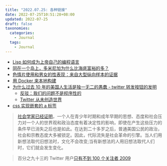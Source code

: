 ```yaml
---
title: "2022.07.25: 各种链接"
date: 2022-07-25T10:51:28+08:00
updated: 2022-07-25
draft: false
taxonomies:
  categories:
    - Journal
  tags:
    - Journal
---
```


- [Lisp 如何成为上帝自己的编程语言](https://twobithistory.org/2018/10/14/lisp.html)
- [同在一个岛上，多米尼加为什么比海底富裕的多？](https://www.thefitzwilliam.com/p/hispaniolas-great-divergence)
- [色情片使用和男女的性表现：来自大型纵向样本的证据](https://www.cambridge.org/core/journals/psychological-medicine/article/porn-use-and-mens-and-womens-sexual-performance-evidence-from-a-large-longitudinal-sample/665B68D9E195A19B5825F9411B059927)
- [用 Docker 来本地构建](https://matt-rickard.com/non-obvious-docker-uses/)
- [为什么过去 10 年的美国人生活是独一无二的愚蠢 - twitter 转发按钮的发明](https://www.theatlantic.com/magazine/archive/2022/05/social-media-democracy-trust-babel/629369/)
  - [反驳：我们的问题不是程序性的](https://www.city-journal.org/our-problems-arent-procedural)
  - [Twitter 从未创造世界](https://scholars-stage.org/the-world-that-twitter-never-made/)
- [css 实现嵌套的 a 标签](https://codepen.io/pwkip/pen/oGMZjb)

> [社会学家已经证明](https://journals.sagepub.com/doi/10.1177/2378023116669726)，一个人在青少年时期和成年早期的思想、态度和社会压力对一个人的世界观和政治态度有着决定性的影响，即使在产生这些压力的条件早已消失之后也是如此。在达到二十多岁之后，普通美国公民的政治，社会和宗教态度大多被锁定。因此，代际流失是社会革命的引擎。当人们用新想法取代旧想法时，文化不会改变;当有新想法的人用旧想法取代人们时，它们就会发生变化。

> 百分之九十三的 Twitter 用户[只有不到 100 个关注者 2009](https://www.key4biz.it/files/000270/00027033.pdf)
